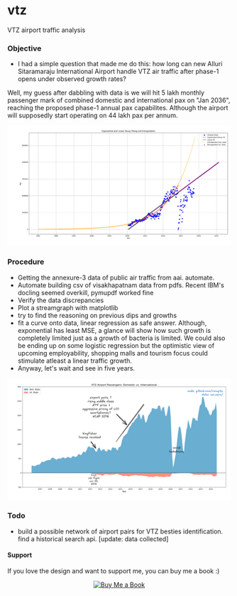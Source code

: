 # vtz
VTZ airport traffic analysis

### Objective

- I had a simple question that made me do this: how long can new Alluri Sitaramaraju International Airport handle VTZ air traffic after phase-1 opens under observed growth rates?

Well, my guess after dabbling with data is we will hit 5 lakh monthly passenger mark of combined domestic and international pax on "Jan 2036", reaching the proposed phase-1 annual pax capabilites. Although the airport will supposedly start operating on 44 lakh pax per annum.

![VTZ Airport pax traffic curve fitting](exp_lin_air_vtz.png)


### Procedure

- Getting the annexure-3 data of public air traffic from aai. automate.
- Automate building csv of visakhapatnam data from pdfs. Recent IBM's docling seemed overkill, pymupdf worked fine
- Verify the data discrepancies
- Plot a streamgraph with matplotlib
- try to find the reasoning on previous dips and growths
- fit a curve onto data, linear regression as safe answer. Although, exponential has least MSE, a glance will show how such growth is completely limited just as a growth of bacteria is limited. 
We could also be ending up on some logistic regression but the optimistic view of upcoming employability, shopping malls and tourism focus could stimulate atleast a linear traffic growth.
- Anyway, let's wait and see in five years.

![VTZ Airport pax traffic streamgraph](vtz_airport.png)


### Todo

- build a possible network of airport pairs for VTZ besties identification. find a historical search api. [update: data collected]

#### Support

If you love the design and want to support me, you can buy me a book :)

<p align="center">
  <a href="https://buymeacoffee.com/vizagite" target="_blank">
    <img src="https://images-boson.vercel.app/buymebook.png" alt="Buy Me a Book" style="height: 35px;">
  </a>
</p>
